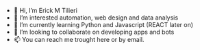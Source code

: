 - 👋 Hi, I’m Erick M Tilieri
- 👀 I’m interested automation, web design and data analysis
- 🌱 I’m currently learning Python and Javascript (REACT later on)
- 💞️ I’m looking to collaborate on developing apps and bots
- 📫 You can reach me trought here or by email.

<!---
ErickTilieri/ErickTilieri is a ✨ special ✨ repository because its `README.md` (this file) appears on your GitHub profile.
You can click the Preview link to take a look at your changes.
--->

